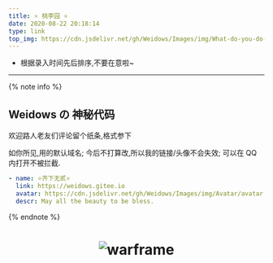 ```yaml
---
title: ⭐ 桃李园 ⭐
date: 2020-08-22 20:18:14
type: link
top_img: https://cdn.jsdelivr.net/gh/Weidows/Images/img/What-do-you-do-when-your-best-friend-breaks-your-heart_.png
---
```


<!--
 * @Author: Weidows
 * @Date: 2020-08-22 20:18:14
 * @LastEditors: Weidows
 * @LastEditTime: 2021-07-26 14:08:27
 * @FilePath: \Weidowsd:\Game\Github\Blog-private\source\tags\link.md
-->

- 根据录入时间先后排序,不要在意啦~

---

{% note info %}

## Weidows の 神秘代码

欢迎路人老友们评论留个纸条,格式参下

如你所见,用的默认域名; 今后不打算改,所以我的链接/头像不会失效; 可以在 QQ 内打开不被拦截.

```yaml
- name: ⭐️齐下无贰⭐️
  link: https://weidows.gitee.io
  avatar: https://cdn.jsdelivr.net/gh/Weidows/Images/img/Avatar/avatar.png
  descr: May all the beauty to be bless.
```

{% endnote %}

<h1 align="center">

![warframe](https://cdn.jsdelivr.net/gh/Weidows/Images/Game/Warframe/-28678b86bf55d418.jpg)

</h1>
